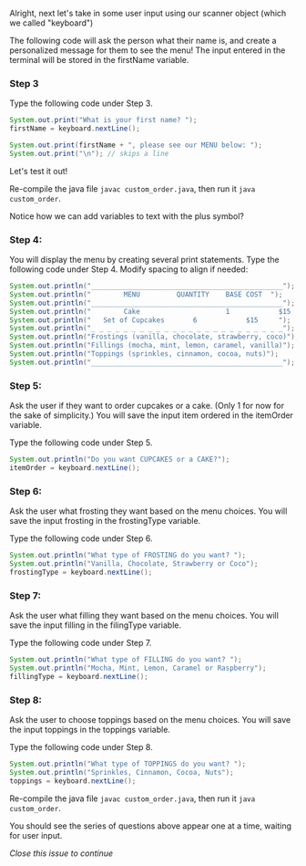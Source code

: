 Alright, next let's take in some user input using our scanner object (which we called "keyboard")

The following code will ask the person what their name is, and create a personalized message for them to see the menu! The input entered in the terminal will be stored in the firstName variable.

### Step 3
Type the following code under Step 3.	  
```java
System.out.print("What is your first name? ");
firstName = keyboard.nextLine();

System.out.print(firstName + ", please see our MENU below: ");
System.out.print("\n"); // skips a line	  
```
Let's test it out!

Re-compile the java file `javac custom_order.java`, then run it `java custom_order`.

Notice how we can add variables to text with the plus symbol? 

### Step 4: 

You will display the menu by creating several print statements. 
Type the following code under Step 4. Modify spacing to align if needed:
```java
System.out.println("_______________________________________________");      
System.out.println("        MENU         QUANTITY    BASE COST  ");
System.out.println("_______________________________________________"); 
System.out.println("        Cake                     1            $15     ");
System.out.println("   Set of Cupcakes       6            $15     ");
System.out.println("_ _ _ _ _ _ _ _ _ _ _ _ _ _ _ _ _ _ _ _ _ _ _ _");
System.out.println("Frostings (vanilla, chocolate, strawberry, coco)");
System.out.println("Fillings (mocha, mint, lemon, caramel, vanilla)");
System.out.println("Toppings (sprinkles, cinnamon, cocoa, nuts)");
System.out.println("_______________________________________________");
```

### Step 5: 

Ask the user if they want to order cupcakes or a cake. (Only 1 for now for the sake of simplicity.) You will save the input item ordered in the itemOrder variable.

Type the following code under Step 5.
```java
System.out.println("Do you want CUPCAKES or a CAKE?");
itemOrder = keyboard.nextLine();
```

### Step 6: 

Ask the user what frosting they want based on the menu choices. You will save the input frosting in the frostingType variable.

Type the following code under Step 6.
```java
System.out.println("What type of FROSTING do you want? ");
System.out.println("Vanilla, Chocolate, Strawberry or Coco");
frostingType = keyboard.nextLine();
```

### Step 7: 

Ask the user what filling they want based on the menu choices. You will save the input filling in the filingType variable.

Type the following code under Step 7.
```java
System.out.println("What type of FILLING do you want? ");
System.out.println("Mocha, Mint, Lemon, Caramel or Raspberry");
fillingType = keyboard.nextLine();
```

### Step 8: 

Ask the user to choose toppings based on the menu choices. You will save the input toppings in the toppings variable.

Type the following code under Step 8.
```java
System.out.println("What type of TOPPINGS do you want? ");
System.out.println("Sprinkles, Cinnamon, Cocoa, Nuts");
toppings = keyboard.nextLine();
```

Re-compile the java file `javac custom_order.java`, then run it `java custom_order`.

You should see the series of questions above appear one at a time, waiting for user input.

*Close this issue to continue*
